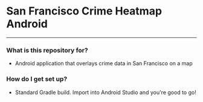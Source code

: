 # San Francisco Crime Heatmap Android #
----

### What is this repository for? ###

* Android application that overlays crime data in San Francisco on a map

### How do I get set up? ###

* Standard Gradle build. Import into Android Studio and you're good to go!